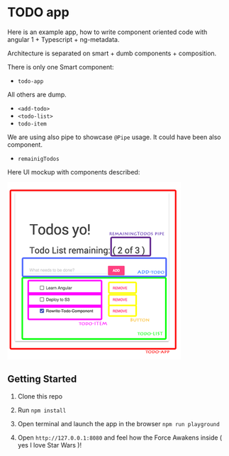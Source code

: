 # TODO app 

Here is an example app, how to write component oriented code with angular 1 + Typescript + ng-metadata.

Architecture is separated on smart + dumb components + composition.

There is only one Smart component: 
- `todo-app`

All others are dump.
- `<add-todo>`
- `<todo-list>`
- `todo-item`

We are using also pipe to showcase `@Pipe` usage. It could have been also component.
- `remainigTodos`

Here UI mockup with components described:

![TODO-app-mock](todo-app-components.png)

## Getting Started

1. Clone this repo

1. Run `npm install`

1. Open terminal and launch the app in the browser `npm run playground`

1. Open `http://127.0.0.1:8080` and feel how the Force Awakens inside ( yes I love Star Wars )!
 
